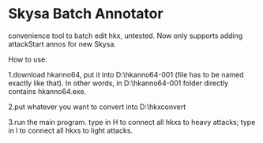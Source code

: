 # Skysa Batch Annotator
convenience tool to batch edit hkx, untested. Now only supports adding attackStart annos for new Skysa.

How to use:

1.download hkanno64, put it into D:\hkanno64-001 (file has to be named exactly like that). In other words, in D:\hkanno64-001 folder directly contains hkanno64.exe.

2.put whatever you want to convert into D:\hkxconvert

3.run the main program. type in H to connect all hkxs to heavy attacks; type in l to connect all hkxs to light attacks.
